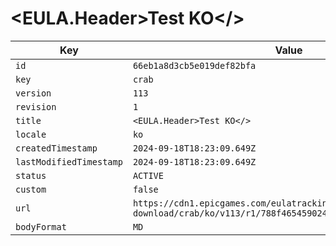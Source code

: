 # <EULA.Header>Test KO</>

| Key | Value |
| --- | ----- |
| `id` | `66eb1a8d3cb5e019def82bfa` |
| `key` | `crab` |
| `version` | `113` |
| `revision` | `1` |
| `title` | `<EULA.Header>Test KO</>` |
| `locale` | `ko` |
| `createdTimestamp` | `2024-09-18T18:23:09.649Z` |
| `lastModifiedTimestamp` | `2024-09-18T18:23:09.649Z` |
| `status` | `ACTIVE` |
| `custom` | `false` |
| `url` | `https://cdn1.epicgames.com/eulatracking-download/crab/ko/v113/r1/788f465459024d406f582bb2cb3aa865.pdf` |
| `bodyFormat` | `MD` |
